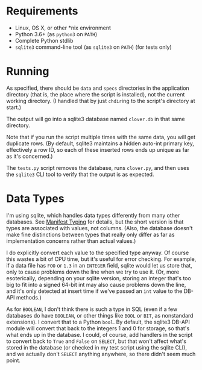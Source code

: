 # Requirements

* Linux, OS X, or other *nix environment
* Python 3.6+ (as `python3` on `PATH`)
* Complete Python stdlib
* `sqlite3` command-line tool (as `sqlite3` on `PATH`) (for tests only)

# Running

As specified, there should be `data` and `specs` directories in the application directory (that is, the place where the script is installed), not the current working directory. (I handled that by just `chdir`ing to the script's directory at start.)

The output will go into a sqlite3 database named `clover.db` in that same directory.

Note that if you run the script multiple times with the same data, you will get duplicate rows. (By default, sqlite3 maintains a hidden auto-int primary key, effectively a row ID, so each of these inserted rows ends up unique as far as it's concerned.)

The `tests.py` script removes the database, runs `clover.py`, and then uses the `sqlite3` CLI tool to verify that the output is as expected.

# Data Types

I'm using sqlite, which handles data types differently from many other databases. See [Manifest Typing](https://sqlite.org/datatype3.html) for details, but the short version is that types are associated with values, not columns. (Also, the database doesn't make fine distinctions between types that really only differ as far as implementation concerns rather than actual values.)

I do explicitly convert each value to the specified type anyway. Of course this wastes a bit of CPU time, but it's useful for error checking. For example, if a data file has `FOO` or `1.3` in an `INTEGER` field, sqlite would let us store that, only to cause problems down the line when we try to use it. (Or, more esoterically, depending on your sqlite version, storing an integer that's too big to fit into a signed 64-bit int may also cause problems down the line, and it's only detected at insert time if we've passed an `int` value to the DB-API methods.)

As for `BOOLEAN`, I don't think there is such a type in SQL (even if a few databases do have `BOOLEAN`, or other things like `BOOL` or `BIT`, as nonstandard extensions). I convert that to a Python `bool`. By default, the sqlite3 DB-API module will convert that back to the integers 1 and 0 for storage, so that's what ends up in the database. I could, of course, add handlers in the script to convert back to `True` and `False` on `SELECT`, but that won't affect what's stored in the database (or checked in my test script using the sqlite CLI), and we actually don't `SELECT` anything anywhere, so there didn't seem much point.
